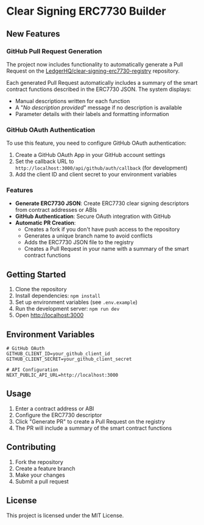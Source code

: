 # Clear Signing ERC7730 Builder

## New Features

### GitHub Pull Request Generation

The project now includes functionality to automatically generate a Pull Request on the [LedgerHQ/clear-signing-erc7730-registry](https://github.com/LedgerHQ/clear-signing-erc7730-registry) repository.

Each generated Pull Request automatically includes a summary of the smart contract functions described in the ERC7730 JSON. The system displays:
- Manual descriptions written for each function
- A "*No description provided*" message if no description is available
- Parameter details with their labels and formatting information

### GitHub OAuth Authentication

To use this feature, you need to configure GitHub OAuth authentication:

1. Create a GitHub OAuth App in your GitHub account settings
2. Set the callback URL to `http://localhost:3000/api/github/auth/callback` (for development)
3. Add the client ID and client secret to your environment variables

### Features

- **Generate ERC7730 JSON**: Create ERC7730 clear signing descriptors from contract addresses or ABIs
- **GitHub Authentication**: Secure OAuth integration with GitHub
- **Automatic PR Creation**: 
  - Creates a fork if you don't have push access to the repository
  - Generates a unique branch name to avoid conflicts
  - Adds the ERC7730 JSON file to the registry
  - Creates a Pull Request in your name with a summary of the smart contract functions

## Getting Started

1. Clone the repository
2. Install dependencies: `npm install`
3. Set up environment variables (see `.env.example`)
4. Run the development server: `npm run dev`
5. Open [http://localhost:3000](http://localhost:3000)

## Environment Variables

```env
# GitHub OAuth
GITHUB_CLIENT_ID=your_github_client_id
GITHUB_CLIENT_SECRET=your_github_client_secret

# API Configuration
NEXT_PUBLIC_API_URL=http://localhost:3000
```

## Usage

1. Enter a contract address or ABI
2. Configure the ERC7730 descriptor
3. Click "Generate PR" to create a Pull Request on the registry
4. The PR will include a summary of the smart contract functions

## Contributing

1. Fork the repository
2. Create a feature branch
3. Make your changes
4. Submit a pull request

## License

This project is licensed under the MIT License.

